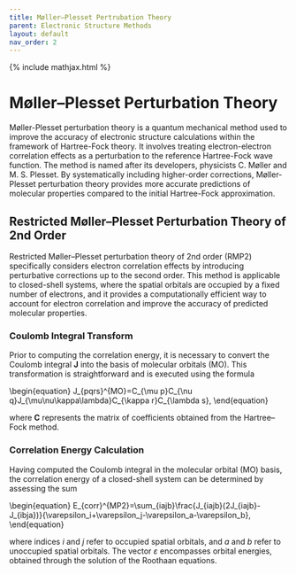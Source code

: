 ```yaml
---
title: Møller–Plesset Pertrubation Theory
parent: Electronic Structure Methods
layout: default
nav_order: 2
---
```

{% include mathjax.html %}

# Møller–Plesset Perturbation Theory

Møller-Plesset perturbation theory is a quantum mechanical method used to improve the accuracy of electronic structure calculations within the framework of Hartree-Fock theory. It involves treating electron-electron correlation effects as a perturbation to the reference Hartree-Fock wave function. The method is named after its developers, physicists C. Møller and M. S. Plesset. By systematically including higher-order corrections, Møller-Plesset perturbation theory provides more accurate predictions of molecular properties compared to the initial Hartree-Fock approximation.

## Restricted Møller–Plesset Perturbation Theory of 2nd Order

Restricted Møller–Plesset perturbation theory of 2nd order (RMP2) specifically considers electron correlation effects by introducing perturbative corrections up to the second order. This method is applicable to closed-shell systems, where the spatial orbitals are occupied by a fixed number of electrons, and it provides a computationally efficient way to account for electron correlation and improve the accuracy of predicted molecular properties.

### Coulomb Integral Transform

Prior to computing the correlation energy, it is necessary to convert the Coulomb integral $\mathbf{J}$ into the basis of molecular orbitals (MO). This transformation is straightforward and is executed using the formula

\begin{equation}
J_{pqrs}^{MO}=C_{\mu p}C_{\nu q}J_{\mu\nu\kappa\lambda}C_{\kappa r}C_{\lambda s},
\end{equation}

where $\mathbf{C}$ represents the matrix of coefficients obtained from the Hartree–Fock method.

### Correlation Energy Calculation

Having computed the Coulomb integral in the molecular orbital (MO) basis, the correlation energy of a closed-shell system can be determined by assessing the sum

\begin{equation}
E_{corr}^{MP2}=\sum_{iajb}\frac{J_{iajb}(2J_{iajb}-J_{ibja})}{\varepsilon_i+\varepsilon_j-\varepsilon_a-\varepsilon_b},
\end{equation}

where indices $i$ and $j$ refer to occupied spatial orbitals, and $a$ and $b$ refer to unoccupied spatial orbitals. The vector $\varepsilon$ encompasses orbital energies, obtained through the solution of the Roothaan equations.
